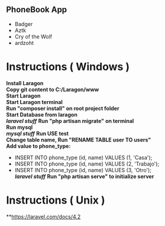 ## PhoneBook App

*  Badger
*  Aztk
*  Cry of the Wolf
*  ardzoht

# Instructions ( Windows ) 

**Install Laragon**<br/>
**Copy git content to C:/Laragon/www**<br/>
**Start Laragon**<br/>
**Start Laragon terminal**<br/>
**Run "composer install" on root project folder**<br />
**Start Database from laragon**<br/>
***laravel stuff***
**Run "php artisan migrate" on terminal**<br/>
**Run mysql**<br/>
***mysql stuff***
**Run USE test**<br/>
**Change table name, Run "RENAME TABLE user TO users"**<br/>
**Add value to phone_type:**<br/>
* INSERT INTO phone_type (id, name) VALUES (1, 'Casa');
* INSERT INTO phone_type (id, name) VALUES (2, 'Trabajo');
* INSERT INTO phone_type (id, name) VALUES (3, 'Otro');<br/>
***laravel stuff***
**Run "php artisan serve" to initialize server**<br/>

# Instructions ( Unix ) 
**https://laravel.com/docs/4.2
